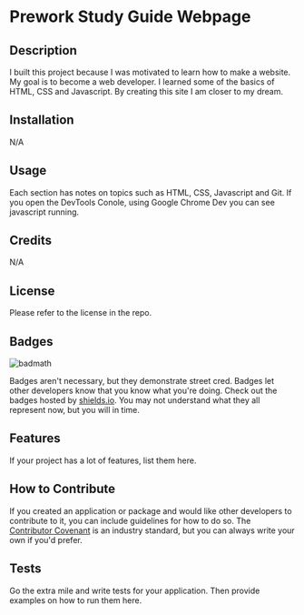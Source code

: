 # Prework Study Guide Webpage

## Description
I built this project because I was motivated to learn how to make a website. My goal is to become a web developer. I learned some of the basics of HTML, CSS and Javascript. By creating this site I am closer to my dream.

## Installation

N/A

## Usage
Each section has notes on topics such as HTML, CSS, Javascript and Git. If you open the DevTools Conole, using Google Chrome Dev you can see javascript running.

## Credits

N/A

## License

Please refer to the license in the repo.

## Badges

![badmath](https://img.shields.io/github/languages/top/nielsenjared/badmath)

Badges aren't necessary, but they demonstrate street cred. Badges let other developers know that you know what you're doing. Check out the badges hosted by [shields.io](https://shields.io/). You may not understand what they all represent now, but you will in time.

## Features

If your project has a lot of features, list them here.

## How to Contribute

If you created an application or package and would like other developers to contribute to it, you can include guidelines for how to do so. The [Contributor Covenant](https://www.contributor-covenant.org/) is an industry standard, but you can always write your own if you'd prefer.

## Tests

Go the extra mile and write tests for your application. Then provide examples on how to run them here.